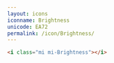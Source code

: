 ```yaml
---
layout: icons
iconname: Brightness
unicode: EA72
permalink: /icon/Brightness/
---
```


``` html
<i class="mi mi-Brightness"></i>
```
